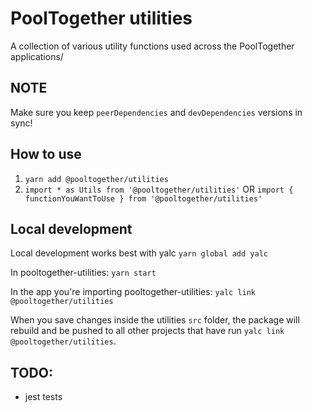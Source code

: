 # PoolTogether utilities

A collection of various utility functions used across the PoolTogether applications/

## NOTE

Make sure you keep `peerDependencies` and `devDependencies` versions in sync!

## How to use

1. `yarn add @pooltogether/utilities`
2. `import * as Utils from '@pooltogether/utilities'` OR `import { functionYouWantToUse } from '@pooltogether/utilities'`

## Local development

Local development works best with yalc
`yarn global add yalc`

In pooltogether-utilities:
`yarn start`

In the app you're importing pooltogether-utilities:
`yalc link @pooltogether/utilities`

When you save changes inside the utilities `src` folder, the package will rebuild and be pushed to all other projects that have run `yalc link @pooltogether/utilities`.

## TODO:

- jest tests
